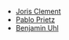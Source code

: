 * [Joris Clement](https://github.com/joclement)
* [Pablo Prietz](https://github.com/papr)
* [Benjamin Uhl](https://github.com/buhl22)
